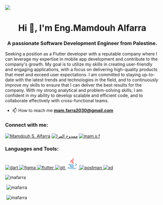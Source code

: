 <div style="background-image: url('#';background-size: cover; height:480px; padding-top:0px;">
  <img src="https://user-images.githubusercontent.com/44115392/199279105-526fa337-4908-4261-bf6d-0f40cee49f8e.png" style="height:300px,width:2000px">
</div>
<h1 align="center">Hi 👋, I'm Eng.Mamdouh Alfarra</h1>
<h3 align="center">A passionate Software Development Engineer from Palestine.</h3>


Seeking a position as a Flutter developer with a reputable company where I can leverage my expertise in mobile app development and contribute to the company's growth. My goal is to utilize my skills in creating user-friendly and engaging applications, with a focus on delivering high-quality products that meet and exceed user expectations. I am committed to staying up-to-date with the latest trends and technologies in the field, and to continuously improve my skills to ensure that I can deliver the best results for the company. With my strong analytical and problem-solving skills, I am confident in my ability to develop scalable and efficient code, and to collaborate effectively with cross-functional teams.

- 📫 How to reach me **mam.farra2030@gmail.com**

<h3 align="left">Connect with me:</h3>
<p align="left">
<a href="https://www.linkedin.com/in/mamdouh-s-alfarra-a15441155" target="blank"><img align="center" src="https://raw.githubusercontent.com/rahuldkjain/github-profile-readme-generator/master/src/images/icons/Social/linked-in-alt.svg" alt="Mamdouh S. Alfarra" height="30" width="40" /></a>
<a href="https://fb.com/ممدوح الفرا" target="blank"><img align="center" src="https://raw.githubusercontent.com/rahuldkjain/github-profile-readme-generator/master/src/images/icons/Social/facebook.svg" alt="ممدوح الفرا" height="30" width="40" /></a>
<a href="https://instagram.com/mam.s.f" target="blank"><img align="center" src="https://raw.githubusercontent.com/rahuldkjain/github-profile-readme-generator/master/src/images/icons/Social/instagram.svg" alt="mam.s.f" height="30" width="40" /></a>
 
</p>
</p>

<h3 align="left">Languages and Tools:</h3>
<p align="left"> <a href="https://dart.dev" target="_blank" rel="noreferrer"> <img src="https://www.vectorlogo.zone/logos/dartlang/dartlang-icon.svg" alt="dart" width="40" height="40"/> </a> <a href="https://www.figma.com/" target="_blank" rel="noreferrer"> <img src="https://www.vectorlogo.zone/logos/figma/figma-icon.svg" alt="figma" width="40" height="40"/> </a> <a href="https://flutter.dev" target="_blank" rel="noreferrer"> <img src="https://www.vectorlogo.zone/logos/flutterio/flutterio-icon.svg" alt="flutter" width="40" height="40"/> </a> <a href="https://git-scm.com/" target="_blank" rel="noreferrer"> <img src="https://www.vectorlogo.zone/logos/git-scm/git-scm-icon.svg" alt="git" width="40" height="40"/> </a> <a href="https://www.java.com" target="_blank" rel="noreferrer"> <img src="https://raw.githubusercontent.com/devicons/devicon/master/icons/java/java-original.svg" alt="java" width="40" height="40"/> </a> <a href="https://postman.com" target="_blank" rel="noreferrer"> <img src="https://www.vectorlogo.zone/logos/getpostman/getpostman-icon.svg" alt="postman" width="40" height="40"/> </a> <a href="https://www.adobe.com/products/xd.html" target="_blank" rel="noreferrer"> <img src="https://cdn.worldvectorlogo.com/logos/adobe-xd.svg" alt="xd" width="40" height="40"/> </a> </p>

<p><img align="center" src="https://github-readme-stats.vercel.app/api/top-langs?username=mafarra&show_icons=true&locale=en&layout=compact" alt="mafarra" /></p>

<p>&nbsp;<img align="center" src="https://github-readme-stats.vercel.app/api?username=mafarra&show_icons=true&locale=en" alt="mafarra" /></p>

<p>&nbsp;<img align="center" src="https://github-readme-streak-stats.herokuapp.com/?user=mafarra&" alt="mafarra" /></p>

<!---
Mafarra/Mafarra is a ✨ special ✨ repository because its `README.md` (this file) appears on your GitHub profile.
You can click the Preview link to take a look at your changes.
--->
